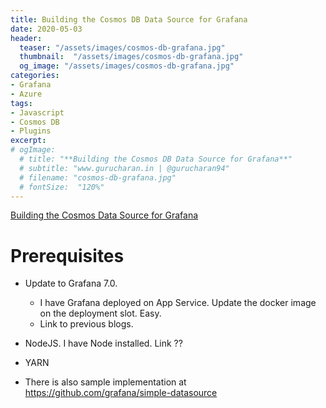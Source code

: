 ```yaml
---
title: Building the Cosmos DB Data Source for Grafana
date: 2020-05-03
header:
  teaser: "/assets/images/cosmos-db-grafana.jpg"
  thumbnail:  "/assets/images/cosmos-db-grafana.jpg"
  og_image: "/assets/images/cosmos-db-grafana.jpg"
categories:
- Grafana
- Azure
tags:
- Javascript
- Cosmos DB
- Plugins
excerpt: 
# ogImage:
  # title: "**Building the Cosmos DB Data Source for Grafana**"
  # subtitle: "www.gurucharan.in | @gurucharan94"
  # filename: "cosmos-db-grafana.jpg"
  # fontSize:  "120%"
---
```


[Building the Cosmos Data Source for Grafana](https://grafana.com/tutorials/build-a-data-source-plugin/#1)

# Prerequisites

- Update to Grafana 7.0.
  - I have Grafana deployed on App Service. Update the docker image on the deployment slot. Easy.
  - Link to previous blogs.

- NodeJS. I have Node installed. Link ??

- YARN
    
- There is also sample implementation at https://github.com/grafana/simple-datasource
